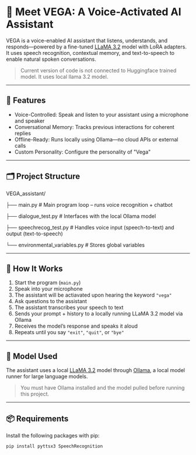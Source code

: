 # 🤖 Meet VEGA: A Voice-Activated AI Assistant

VEGA is a voice-enabled AI assistant that listens, understands, and responds—powered by a fine-tuned [LLaMA 3.2](https://huggingface.co/unsloth/llama-3.2-3b-bnb-4bit) model with LoRA adapters. It uses speech recognition, contextual memory, and text-to-speech to enable natural spoken conversations. 

> Current version of code is not connected to Huggingface trained model. It uses local llama 3.2 model.

---

## 🔧 Features

- Voice-Controlled: Speak and listen to your assistant using a microphone and speaker
- Conversational Memory: Tracks previous interactions for coherent replies
- Offline-Ready: Runs locally using Ollama—no cloud APIs or external calls
- Custom Personality: Configure the personality of "Vega"


---

## 🗂️ Project Structure

VEGA_assistant/

├── main.py                            # Main program loop – runs voice recognition + chatbot

├── dialogue_test.py                   # Interfaces with the local Ollama model

├── speechrecog_test.py                # Handles voice input (speech-to-text) and output (text-to-speech)

└── environmental_variables.py         # Stores global variables


---

## 🚀 How It Works

1. Start the program (`main.py`)
2. Speak into your microphone
3. The assistant will be actiavated upon hearing the keyword `"vega"`
4. Ask questions to the assistant
5. The assistant transcribes your speech to text
6. Sends your prompt + history to a locally running LLaMA 3.2 model via Ollama
7. Receives the model’s response and speaks it aloud
8. Repeats until you say `"exit"`, `"quit"`, or `"bye"`

---

## 🧠 Model Used

The assistant uses a local [LLaMA 3.2](https://ollama.com/library/llama3) model through [Ollama](https://ollama.com/), a local model runner for large language models.

> You must have Ollama installed and the model pulled before running this project.

---

## 📦 Requirements

Install the following packages with pip:

```bash
pip install pyttsx3 SpeechRecognition
